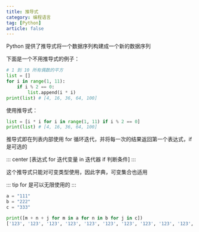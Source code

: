 ```yaml
---
title: 推导式
category: 编程语言
tag: [Python]
article: false
---
```


Python 提供了推导式将一个数据序列构建成一个新的数据序列

下面是一个不用推导式的例子：

```python
# 1 到 10 所有偶数的平方
list = []
for i in range(1, 11):
    if i % 2 == 0:
        list.append(i * i)
print(list) # [4, 16, 36, 64, 100]
```

使用推导式：

```python
list = [i * i for i in range(1, 11) if i % 2 == 0]
print(list) # [4, 16, 36, 64, 100]
```

推导式即在列表内部使用 for 循环迭代，并将每一次的结果返回第一个表达式，if 是可选的

::: center
[表达式 for 迭代变量 in 迭代器 if 判断条件]
:::

这个推导式只能对可变类型使用，因此字典，可变集合也适用

::: tip
for 是可以无限使用的
:::

```python
a = "111"
b = "222"
c = "333"

print([m + n + j for m in a for n in b for j in c])
['123', '123', '123', '123', '123', '123', '123', '123', '123', '123', '123', '123', '123', '123', '123', '123', '123', '123', '123', '123', '123', '123', '123', '123', '123', '123', '123']
```
